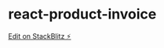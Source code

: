 # react-product-invoice

[Edit on StackBlitz ⚡️](https://stackblitz.com/edit/stackblitz-starters-fvvwp7)